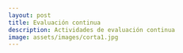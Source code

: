 ```yaml
---
layout: post
title: Evaluación continua
description: Actividades de evaluación continua
image: assets/images/corta1.jpg
---
```



